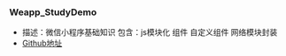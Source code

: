 ### Weapp_StudyDemo
- 描述：微信小程序基础知识 包含：js模块化 组件 自定义组件 网络模块封装
- [Github地址](https://github.com/yoyohan1/Weapp_StudyDemo) 